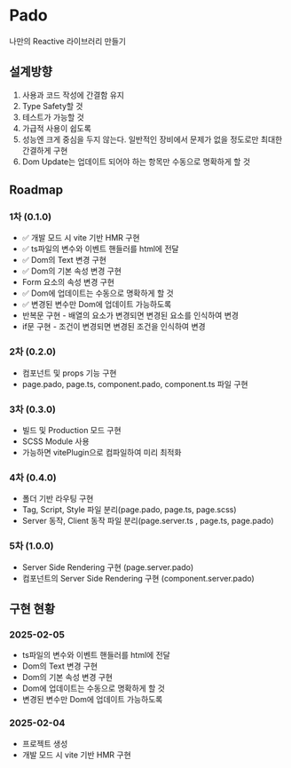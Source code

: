 # Pado

나만의 Reactive 라이브러리 만들기

## 설계방향
1. 사용과 코드 작성에 간결함 유지
2. Type Safety할 것
3. 테스트가 가능할 것
4. 가급적 사용이 쉽도록
5. 성능엔 크게 중심을 두지 않는다. 일반적인 장비에서 문제가 없을 정도로만 최대한 간결하게 구현
6. Dom Update는 업데이트 되어야 하는 항목만 수동으로 명확하게 할 것

## Roadmap
### 1차 (0.1.0)
- ✅ 개발 모드 시 vite 기반 HMR 구현
- ✅ ts파일의 변수와 이벤트 핸들러를 html에 전달
- ✅ Dom의 Text 변경 구현
- ✅ Dom의 기본 속성 변경 구현
- Form 요소의 속성 변경 구현
- ✅ Dom에 업데이트는 수동으로 명확하게 할 것
- ✅ 변경된 변수만 Dom에 업데이트 가능하도록
- 반복문 구현 - 배열의 요소가 변경되면 변경된 요소를 인식하여 변경
- if문 구현 - 조건이 변경되면 변경된 조건을 인식하여 변경

### 2차 (0.2.0)
- 컴포넌트 및 props 기능 구현
- page.pado, page.ts, component.pado, component.ts 파일 구현

### 3차 (0.3.0)
- 빌드 및 Production 모드 구현
- SCSS Module 사용
- 가능하면 vitePlugin으로 컴파일하여 미리 최적화

### 4차 (0.4.0)
- 폴더 기반 라우팅 구현
- Tag, Script, Style 파일 분리(page.pado, page.ts, page.scss)
- Server 동작, Client 동작 파일 분리(page.server.ts , page.ts, page.pado)

### 5차 (1.0.0)
- Server Side Rendering 구현 (page.server.pado)
- 컴포넌트의 Server Side Rendering 구현 (component.server.pado)

## 구현 현황
### 2025-02-05
- ts파일의 변수와 이벤트 핸들러를 html에 전달
- Dom의 Text 변경 구현
- Dom의 기본 속성 변경 구현
- Dom에 업데이트는 수동으로 명확하게 할 것
- 변경된 변수만 Dom에 업데이트 가능하도록

### 2025-02-04
- 프로젝트 생성
- 개발 모드 시 vite 기반 HMR 구현
